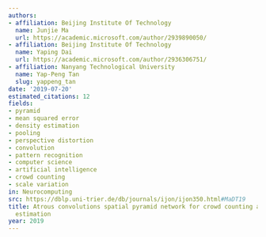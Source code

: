 ```yaml
---
authors:
- affiliation: Beijing Institute Of Technology
  name: Junjie Ma
  url: https://academic.microsoft.com/author/2939890050/
- affiliation: Beijing Institute Of Technology
  name: Yaping Dai
  url: https://academic.microsoft.com/author/2936306751/
- affiliation: Nanyang Technological University
  name: Yap-Peng Tan
  slug: yappeng_tan
date: '2019-07-20'
estimated_citations: 12
fields:
- pyramid
- mean squared error
- density estimation
- pooling
- perspective distortion
- convolution
- pattern recognition
- computer science
- artificial intelligence
- crowd counting
- scale variation
in: Neurocomputing
src: https://dblp.uni-trier.de/db/journals/ijon/ijon350.html#MaDT19
title: Atrous convolutions spatial pyramid network for crowd counting and density
  estimation
year: 2019
---
```

